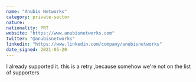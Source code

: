 ```yaml
---
name: "Anubis Networks"
category: private-sector
nature:
nationality: PRT
website: "https://www.anubisnetworks.com"
twitter: "@anubisnetworks"
linkedin: "https://www.linkedin.com/company/anubisnetworks"
date_signed: 2021-05-20
---
```

I already supported it. this is a retry ,because somehow we're not on the list of supporters
